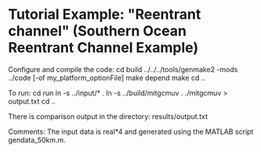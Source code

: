 Tutorial Example: "Reentrant channel"
(Southern Ocean Reentrant Channel Example)
==========================================

Configure and compile the code:
  cd build
  ../../../tools/genmake2 -mods ../code [-of my_platform_optionFile]
  make depend
  make
  cd ..

To run:
  cd run
  ln -s ../input/* .
  ln -s ../build/mitgcmuv .
  ./mitgcmuv > output.txt
  cd ..

There is comparison output in the directory:
  results/output.txt

Comments:
  The input data is real*4 and generated using the MATLAB script gendata_50km.m.
